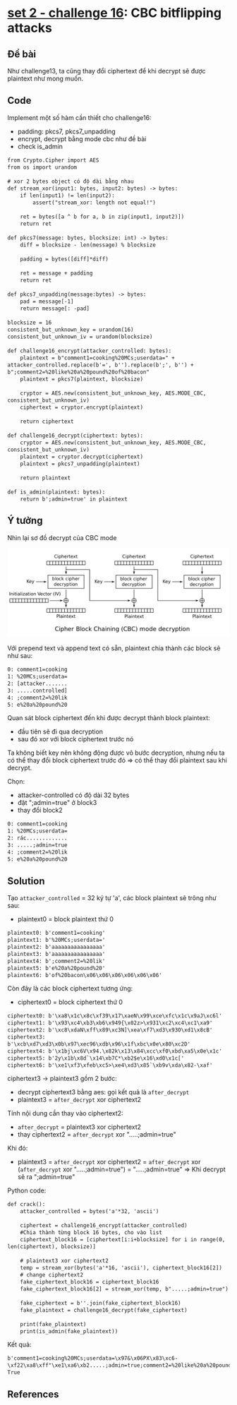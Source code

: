# **[set 2 - challenge 16](https://cryptopals.com/sets/2/challenges/16): CBC bitflipping attacks**


## Đề bài
Như challenge13, ta cũng thay đổi ciphertext để khi decrypt sẽ được plaintext như mong muốn.

## Code
Implement một số hàm cần thiết cho challenge16:
- padding: pkcs7, pkcs7_unpadding
- encrypt, decrypt bằng mode cbc như đề bài
- check is_admin
```
from Crypto.Cipher import AES
from os import urandom

# xor 2 bytes object có độ dài bằng nhau
def stream_xor(input1: bytes, input2: bytes) -> bytes:
    if len(input1) != len(input2):
        assert("stream_xor: length not equal!")
    
    ret = bytes([a ^ b for a, b in zip(input1, input2)])
    return ret

def pkcs7(message: bytes, blocksize: int) -> bytes:
    diff = blocksize - len(message) % blocksize

    padding = bytes([diff]*diff)

    ret = message + padding
    return ret

def pkcs7_unpadding(message:bytes) -> bytes:
    pad = message[-1]
    return message[: -pad]

blocksize = 16
consistent_but_unknown_key = urandom(16)
consistent_but_unknown_iv = urandom(blocksize)

def challenge16_encrypt(attacker_controlled: bytes):
    plaintext = b"comment1=cooking%20MCs;userdata=" + attacker_controlled.replace(b'=', b'').replace(b';', b'') + b";comment2=%20like%20a%20pound%20of%20bacon"
    plaintext = pkcs7(plaintext, blocksize)

    cryptor = AES.new(consistent_but_unknown_key, AES.MODE_CBC, consistent_but_unknown_iv)
    ciphertext = cryptor.encrypt(plaintext)

    return ciphertext

def challenge16_decrypt(ciphertext: bytes):
    cryptor = AES.new(consistent_but_unknown_key, AES.MODE_CBC, consistent_but_unknown_iv)
    plaintext = cryptor.decrypt(ciphertext)
    plaintext = pkcs7_unpadding(plaintext)

    return plaintext

def is_admin(plaintext: bytes):
    return b';admin=true' in plaintext
```

## Ý tưởng
Nhìn lại sơ đồ decrypt của CBC mode

<img src="pictures/CBC_d.png">

Với prepend text và append text có sẵn, plaintext chia thành các block sẽ như sau:
```
0: comment1=cooking
1: %20MCs;userdata=
2: [attacker.......
3: .....controlled]
4: ;comment2=%20lik
5: e%20a%20pound%20
```
Quan sát block ciphertext đến khi được decrypt thành block plaintext:
- đầu tiên sẽ đi qua decryption
- sau đó xor với block ciphertext trước nó

Ta không biết key nên không động được vô bước decryption, nhưng nếu ta có thể thay đổi block ciphertext trước đó => có thể thay đổi plaintext sau khi decrypt.

Chọn:
- attacker-controlled có độ dài 32 bytes
- đặt ";admin=true" ở block3
- thay đổi block2
```
0: comment1=cooking
1: %20MCs;userdata=
2: rác.............
3: .....;admin=true
4: ;comment2=%20lik
5: e%20a%20pound%20
```

## Solution
Tạo `attacker_controlled` = 32 ký tự 'a', các block plaintext sẽ trông như sau:
- plaintext0 = block plaintext thứ 0
```
plaintext0: b'comment1=cooking'
plaintext1: b'%20MCs;userdata='
plaintext2: b'aaaaaaaaaaaaaaaa'
plaintext3: b'aaaaaaaaaaaaaaaa'
plaintext4: b';comment2=%20lik'
plaintext5: b'e%20a%20pound%20'
plaintext6: b'of%20bacon\x06\x06\x06\x06\x06\x06'
```
Còn đây là các block ciphertext tương ứng:
- ciphertext0 = block ciphertext thứ 0
```
ciphertext0: b'\xa8\x1c\x8c\xf39\x17\xaeN\x99\xce\xfc\x1c\x9aJ\xc6l'
ciphertext1: b'\x93\xc4\xb3\xb6\x949{\x02z>\x931\xc2\xc4\xc1\xa9'
ciphertext2: b'\xc8\xdaN\xff\x89\xc3N]\xea\xf7\xd3\x93O\xd1\x8cB'
ciphertext3: b'\xcb\xd7\xd3\x0b\x97\xec96\xdb\x96\x1f\xbc\x0e\x80\xc2D'
ciphertext4: b'\x1bj\xc6V\x94.\x82k\x13\x84\xcc\xf0\xbd\xa5\x0e\x1c'
ciphertext5: b'2y\x1b\x8d`\x14\xb7C*\xb2$e\x16\xd0\x1c['
ciphertext6: b'\xe1\xf3\xfeb\xc5>\xe4\xd3\x85`\xb9v\xda\x82-\xaf'
```
ciphertext3 -> plaintext3 gồm 2 bước:
- decrypt ciphertext3 bằng aes: gọi kết quả là `after_decrypt`
- plaintext3 = `after_decrypt` xor ciphertext2

Tính nội dung cần thay vào ciphertext2:
- `after_decrypt` = plaintext3 xor ciphertext2
- thay ciphertext2 = `after_decrypt` xor ".....;admin=true"

Khi đó:
- plaintext3 = `after_decrypt` xor ciphertext2 = `after_decrypt` xor (`after_decrypt` xor ".....;admin=true") = ".....;admin=true"
=> Khi decrypt sẽ ra ";admin=true"

Python code:
```
def crack():
    attacker_controlled = bytes('a'*32, 'ascii')

    ciphertext = challenge16_encrypt(attacker_controlled)
    #Chia thành từng block 16 bytes, cho vào list
    ciphertext_block16 = [ciphertext[i:i+blocksize] for i in range(0, len(ciphertext), blocksize)]

    # plaintext3 xor ciphertext2
    temp = stream_xor(bytes('a'*16, 'ascii'), ciphertext_block16[2])
    # change ciphertext2
    fake_ciphertext_block16 = ciphertext_block16
    fake_ciphertext_block16[2] = stream_xor(temp, b".....;admin=true")

    fake_ciphertext = b''.join(fake_ciphertext_block16)
    fake_plaintext = challenge16_decrypt(fake_ciphertext)

    print(fake_plaintext)
    print(is_admin(fake_plaintext))
```
Kết quả:
```
b'comment1=cooking%20MCs;userdata=\x97&\x06PX\x83\xc6-\xf22\xa8\xff"\xe1\xa6\xb2.....;admin=true;comment2=%20like%20a%20pound%20of%20bacon'
True
```
## References

